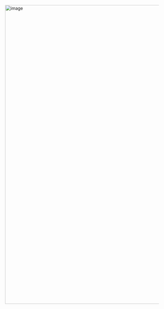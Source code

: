 <img width="1442" height="978" alt="image" src="https://github.com/user-attachments/assets/b7ed8219-a55d-4cd6-b210-e79bedd3abef" />
